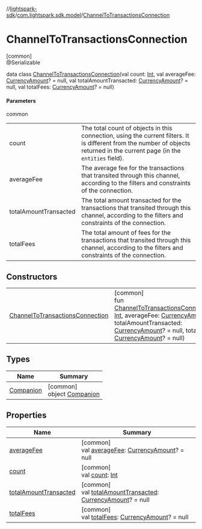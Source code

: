 //[lightspark-sdk](../../../index.md)/[com.lightspark.sdk.model](../index.md)/[ChannelToTransactionsConnection](index.md)

# ChannelToTransactionsConnection

[common]\
@Serializable

data class [ChannelToTransactionsConnection](index.md)(val count: [Int](https://kotlinlang.org/api/latest/jvm/stdlib/kotlin/-int/index.html), val averageFee: [CurrencyAmount](../-currency-amount/index.md)? = null, val totalAmountTransacted: [CurrencyAmount](../-currency-amount/index.md)? = null, val totalFees: [CurrencyAmount](../-currency-amount/index.md)? = null)

#### Parameters

common

| | |
|---|---|
| count | The total count of objects in this connection, using the current filters. It is different from the number of objects returned in the current page (in the `entities` field). |
| averageFee | The average fee for the transactions that transited through this channel, according to the filters and constraints of the connection. |
| totalAmountTransacted | The total amount transacted for the transactions that transited through this channel, according to the filters and constraints of the connection. |
| totalFees | The total amount of fees for the transactions that transited through this channel, according to the filters and constraints of the connection. |

## Constructors

| | |
|---|---|
| [ChannelToTransactionsConnection](-channel-to-transactions-connection.md) | [common]<br>fun [ChannelToTransactionsConnection](-channel-to-transactions-connection.md)(count: [Int](https://kotlinlang.org/api/latest/jvm/stdlib/kotlin/-int/index.html), averageFee: [CurrencyAmount](../-currency-amount/index.md)? = null, totalAmountTransacted: [CurrencyAmount](../-currency-amount/index.md)? = null, totalFees: [CurrencyAmount](../-currency-amount/index.md)? = null) |

## Types

| Name | Summary |
|---|---|
| [Companion](-companion/index.md) | [common]<br>object [Companion](-companion/index.md) |

## Properties

| Name | Summary |
|---|---|
| [averageFee](average-fee.md) | [common]<br>val [averageFee](average-fee.md): [CurrencyAmount](../-currency-amount/index.md)? = null |
| [count](count.md) | [common]<br>val [count](count.md): [Int](https://kotlinlang.org/api/latest/jvm/stdlib/kotlin/-int/index.html) |
| [totalAmountTransacted](total-amount-transacted.md) | [common]<br>val [totalAmountTransacted](total-amount-transacted.md): [CurrencyAmount](../-currency-amount/index.md)? = null |
| [totalFees](total-fees.md) | [common]<br>val [totalFees](total-fees.md): [CurrencyAmount](../-currency-amount/index.md)? = null |
